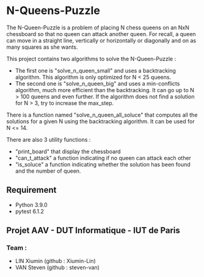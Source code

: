 # N-Queens-Puzzle

The N-Queen-Puzzle is a problem of placing N chess queens on an NxN chessboard so that no queen can attack another queen.
For recall, a queen can move in a straight line, vertically or horizontally or diagonally and on as many squares as she wants.

This project contains two algorithms to solve the N-Queen-Puzzle : 
- The first one is "solve_n_queen_small" and uses a backtracking algorithm. This algorithm is only optimized for N < 25 queens.
- The second one is "solve_n_queen_big" and uses a min-conflicts algorithm, much more efficient than the backtracking. It can go up to N > 100 queens and even further. If the algorithm does not find a solution for N > 3, try to increase the max_step.

There is a function named "solve_n_queen_all_soluce" that computes all the solutions for a given N using the backtracking algorithm. It can be used for N <= 14.

There are also 3 utility functions : 
- "print_board" that display the chessboard
- "can_t_attack" a function indicating if no queen can attack each other
- "is_soluce" a function indicating whether the solution has been found and the number of queen.

## Requirement
- Python 3.9.0
- pytest 6.1.2

## Projet AAV - DUT Informatique - IUT de Paris
### Team :
- LIN Xiumin (github : Xiumin-Lin)
- VAN Steven (github : steven-van)